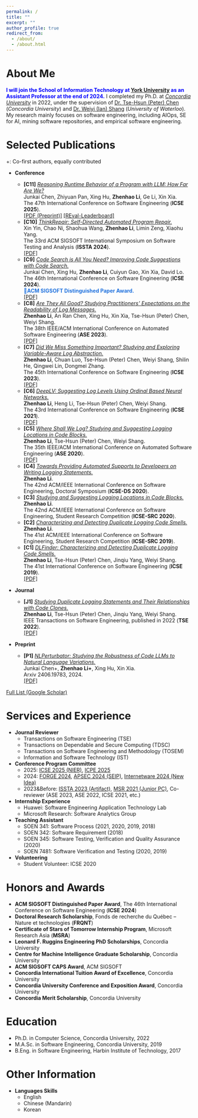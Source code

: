 ```yaml
---
permalink: /
title: ""
excerpt: ""
author_profile: true
redirect_from: 
  - /about/
  - /about.html
---
```



<span class='anchor' id='about-me'></span>

About Me
======
<span style="color:blue">**I will join the School of Information Technology at [York University](https://www.yorku.ca/) as an Assistant Professor at the end of 2024.**</span> I completed my Ph.D. at [_Concordia University_](https://www.concordia.ca/) in 2022, under the supervision of [Dr. Tse-Hsun (Peter) Chen](https://petertsehsun.github.io/) (_Concordia University_) and [Dr. Weiyi (Ian) Shang](https://ece.uwaterloo.ca/~wshang/) (_University of Waterloo_). My research mainly focuses on software engineering, including AIOps, SE for AI, mining software repositories, and empirical software engineering. 

<span class='anchor' id='publications'></span>

Selected Publications
======
+: Co-first authors, equally contributed
* **Conference**
  * **[C11]** <ins>*Reasoning Runtime Behavior of a Program with LLM: How Far Are We?*</ins>\
  Junkai Chen, Zhiyuan Pan, Xing Hu, **Zhenhao Li**, Ge Li, Xin Xia.\
  The 47th International Conference on Software Engineering (**ICSE 2025**).\
  [[PDF (Preprint)]](https://arxiv.org/pdf/2403.16437v2) [[REval-Leaderboard]](https://r-eval.github.io/)
  * **[C10]** <ins>*ThinkRepair: Self-Directed Automated Program Repair.*</ins>\
  Xin Yin, Chao Ni, Shaohua Wang, **Zhenhao Li**, Limin Zeng, Xiaohu Yang.\
  The 33rd ACM SIGSOFT International Symposium on Software Testing and Analysis (**ISSTA 2024**).\
  [[PDF]](https://ginolzh.github.io/papers/ISSTA2024_Think_Repair.pdf)
  * **[C9]** <ins>*Code Search is All You Need? Improving Code Suggestions with Code Search.*</ins>\
  Junkai Chen, Xing Hu, **Zhenhao Li**, Cuiyun Gao, Xin Xia, David Lo.\
  The 46th International Conference on Software Engineering (**ICSE 2024**).\
  <span style="color:#2273de">**🏅ACM SIGSOFT Distinguished Paper Award.**</span> \
  [[PDF]](https://ginolzh.github.io/papers/ICSE2024_Code_Suggestion.pdf)
  * **[C8]** <ins>*Are They All Good? Studying Practitioners' Expectations on the Readability of Log Messages.*</ins>\
  **Zhenhao Li**, An Ran Chen, Xing Hu, Xin Xia, Tse-Hsun (Peter) Chen, Weiyi Shang.\
  The 38th IEEE/ACM International Conference on Automated Software Engineering (**ASE 2023**).\
  [[PDF]](https://ginolzh.github.io/papers/ASE2023_Log_Message_Readability.pdf)
  * **[C7]** <ins>*Did We Miss Something Important? Studying and Exploring Variable-Aware Log Abstraction.*</ins>\
  **Zhenhao Li**, Chuan Luo, Tse-Hsun (Peter) Chen, Weiyi Shang, Shilin He, Qingwei Lin, Dongmei Zhang.\
  The 45th International Conference on Software Engineering (**ICSE 2023**).\
  [[PDF]](https://ginolzh.github.io/papers/ICSE2023_Log_Var_Aware_.pdf)
  * **[C6]** <ins>*DeepLV: Suggesting Log Levels Using Ordinal Based Neural Networks.*</ins>\
  **Zhenhao Li**, Heng Li, Tse-Hsun (Peter) Chen, Weiyi Shang.\
  The 43rd International Conference on Software Engineering (**ICSE 2021**).\
  [[PDF]](https://ginolzh.github.io/papers/ICSE2021_Log_Level.pdf)
  * **[C5]** <ins>*Where Shall We Log? Studying and Suggesting Logging Locations in Code Blocks.*</ins>\
  **Zhenhao Li**, Tse-Hsun (Peter) Chen, Weiyi Shang.\
  The 35th IEEE/ACM International Conference on Automated Software Engineering (**ASE 2020**).\
  [[PDF]](https://ginolzh.github.io/papers/ASE2020_Where_to_Log.pdf)
  * **[C4]** <ins>*Towards Providing Automated Supports to Developers on Writing Logging Statements.*</ins>\
  **Zhenhao Li**.\
  The 42nd ACM/IEEE International Conference on Software Engineering, Doctoral Symposium (**ICSE-DS 2020**).
  * **[C3]** <ins>*Studying and Suggesting Logging Locations in Code Blocks.*</ins>\
  **Zhenhao Li**.\
  The 42nd ACM/IEEE International Conference on Software Engineering, Student Research Competition (**ICSE-SRC 2020**).
  * **[C2]** <ins>*Characterizing and Detecting Duplicate Logging Code Smells.*</ins>\
  **Zhenhao Li**.\
  The 41st ACM/IEEE International Conference on Software Engineering, Student Research Competition (**ICSE-SRC 2019**).
  * **[C1]** <ins>*DLFinder: Characterizing and Detecting Duplicate Logging Code Smells.*</ins>\
  **Zhenhao Li**, Tse-Hsun (Peter) Chen, Jinqiu Yang, Weiyi Shang.\
  The 41st International Conference on Software Engineering (**ICSE 2019**).\
  [[PDF]](https://ginolzh.github.io/papers/ICSE2019_Dup_Log.pdf)

* **Journal**
  * **[J1]** <ins>*Studying Duplicate Logging Statements and Their Relationships with Code Clones.*</ins>\
  **Zhenhao Li**, Tse-Hsun (Peter) Chen, Jinqiu Yang, Weiyi Shang.\
  IEEE Transactions on Software Engineering, published in 2022 (**TSE 2022**).\
  [[PDF]](https://ginolzh.github.io/papers/TSE_Duplicate_Log.pdf)

* **Preprint**
  * **[P1]** <ins>*NLPerturbator: Studying the Robustness of Code LLMs to Natural Language Variations.*</ins>\
  Junkai Chen+, **Zhenhao Li+**, Xing Hu, Xin Xia.\
  Arxiv 2406.19783, 2024.\
  [[PDF]](https://arxiv.org/pdf/2406.19783)



[Full List (Google Scholar)](https://scholar.google.com/citations?hl=zh-CN&user=StfHC9AAAAAJ)


<span class='anchor' id='services'></span>

Services and Experience
======
* **Journal Reviewer**
  * Transactions on Software Engineering (TSE)
  * Transactions on Dependable and Secure Computing (TDSC)
  * Transactions on Software Engineering and Methodology (TOSEM)
  * Information and Software Technology (IST)
* **Conference Program Committee**
  * 2025: [ICSE 2025 (NIER)](https://conf.researchr.org/track/icse-2025/icse-2025-nier), [ICPE 2025](https://icpe2025.spec.org/)
  * 2024: [FORGE 2024](https://conf.researchr.org/track/forge-2024/forge-2024-papers), [APSEC 2024 (SEIP)](https://conf.researchr.org/track/apsec-2024/apsec-2024-software-engineering-in-practice), [Internetware 2024 (New Idea)](https://conf.researchr.org/track/internetware-2024/internetware-2024-new-idea-track) 
  * 2023&Before: [ISSTA 2023 (Artifact)](https://conf.researchr.org/track/issta-2023/issta-2023-artifact-evaluation), [MSR 2021 (Junior PC)](https://2021.msrconf.org/committee/msr-2021-shadow-pc-shadow-pc-committee), Co-reviewer (ASE 2023, ASE 2022, ICSE 2021, etc.)
* **Internship Experience**
  * Huawei: Software Engineering Application Technology Lab
  * Microsoft Research: Software Analytics Group
* **Teaching Assistant**
  * SOEN 341: Software Process (2021, 2020, 2019, 2018)
  * SOEN 342: Software Requirement (2018)
  * SOEN 345: Software Testing, Verification and Quality Assurance (2020)
  * SOEN 7481: Software Verification and Testing (2020, 2019)
* **Volunteering**
  * Student Volunteer: ICSE 2020
  

Honors and Awards
======
* **ACM SIGSOFT Distinguished Paper Award**, The 46th International Conference on Software Engineering (**ICSE 2024**)
* **Doctoral Research Scholarship**, Fonds de recherche du Québec – Nature et technologies (**FRQNT**)
* **Certificate of Stars of Tomorrow Internship Program**, Microsoft Research Asia (**MSRA**)
* **Leonard F. Ruggins Engineering PhD Scholarships**, Concordia University
* **Centre for Machine Intelligence Graduate Scholarship**, Concordia University
* **ACM SIGSOFT CAPS Award**, ACM SIGSOFT
* **Concordia International Tuition Award of Excellence**, Concordia University
* **Concordia University Conference and Exposition Award**, Concordia University
* **Concordia Merit Scholarship**, Concordia University

Education
======
* Ph.D. in Computer Science, Concordia University, 2022
* M.A.Sc. in Software Engineering, Concordia University, 2019
* B.Eng. in Software Engineering, Harbin Institute of Technology, 2017

Other Information
======
* **Languages Skills**
  * English
  * Chinese (Mandarin)
  * Korean
